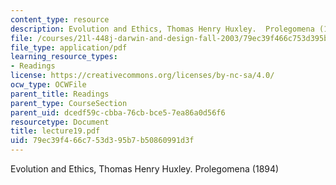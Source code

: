 ```yaml
---
content_type: resource
description: Evolution and Ethics, Thomas Henry Huxley.  Prolegomena (1894)
file: /courses/21l-448j-darwin-and-design-fall-2003/79ec39f466c753d395b7b50860991d3f_lecture19.pdf
file_type: application/pdf
learning_resource_types:
- Readings
license: https://creativecommons.org/licenses/by-nc-sa/4.0/
ocw_type: OCWFile
parent_title: Readings
parent_type: CourseSection
parent_uid: dcedf59c-cbba-76cb-bce5-7ea86a0d56f6
resourcetype: Document
title: lecture19.pdf
uid: 79ec39f4-66c7-53d3-95b7-b50860991d3f
---
```

Evolution and Ethics, Thomas Henry Huxley.  Prolegomena (1894)